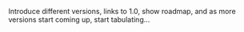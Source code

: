 Introduce different versions, links to 1.0, show roadmap, and as more versions start coming up, start tabulating...
